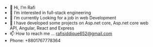 - 👋 Hi, I’m Rafi
- 👀 I’m interested in full-stack engineering 
- 🌱 I’m currently Looking for a job in web Development 
- 💞️ I have developed some projects on Asp.net core, Asp.net core web API, Angular, React and Express 
- 📫 How to reach me ...
rafisiddique652@gmail.com
- Phone: +8801767778364
<!---
rafi67/rafi67 is a ✨ special ✨ repository because its `README.md` (this file) appears on your GitHub profile.
You can click the Preview link to take a look at your changes.
--->
